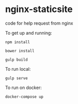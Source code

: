 # nginx-staticsite
code for help request from nginx

To get up and running:

```
npm install
```

```
bower install
```

```
gulp build
```

To run local:

```
gulp serve
```

To run on docker:
```
docker-compose up
``` 